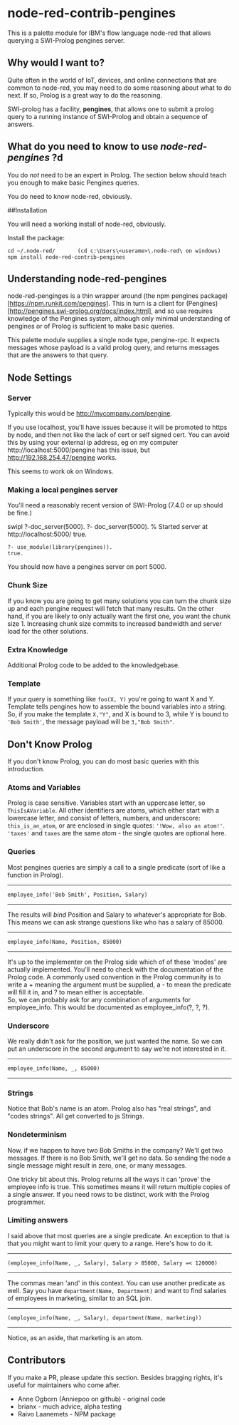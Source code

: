# node-red-contrib-pengines

This is a palette module for IBM's flow language node-red that allows querying a SWI-Prolog pengines server.

## Why would I want to?

Quite often in the world of IoT, devices, and online connections that are common to node-red, you may need to do some reasoning about what to do next. If so, Prolog is a great way to do the reasoning.

SWI-prolog has a facility, **pengines**, that allows one to submit a prolog query to a running instance of SWI-Prolog
and obtain a sequence of answers.

## What do you need to know to use _node-red-pengines_ ?d
You do *not* need to be an expert in Prolog. The section below should teach you enough to make basic Pengines queries.

You do need to know node-red, obviously.

##Installation

You will need a working install of node-red, obviously.

Install the package:

    cd ~/.node-red/       (cd c:\Users\<userame>\.node-red\ on windows)
    npm install node-red-contrib-pengines

## Understanding node-red-pengines

node-red-penginges is a thin wrapper around (the npm pengines package)[https://npm.runkit.com/pengines]. 
This in turn is a client for (Pengines)[http://pengines.swi-prolog.org/docs/index.html], and so 
use requires knowledge of the Pengines system, although only minimal understanding of pengines 
or of Prolog is sufficient to make basic queries.

This palette module supplies a single node type, pengine-rpc. It expects messages whose payload 
is a valid prolog query, and returns messages that are the answers to that query.

## Node Settings 

### Server 

Typically this would be http://mycompany.com/pengine.

If you use localhost, you'll have issues because it will be promoted to https by node, and then not
like the lack of cert or self signed cert. You can avoid this by using your external ip address,
eg on my computer http://localhost:5000/pengine has this issue, but http://192.168.254.47/pengine works.

This seems to work ok on Windows.

### Making a local pengines server

You'll need a reasonably recent version of SWI-Prolog (7.4.0 or up should be fine.)

   swipl
   ?-doc_server(5000).
   ?- doc_server(5000).
	% Started server at http://localhost:5000/
	true.
	
	?- use_module(library(pengines)).
	true.

You should now have a pengines server on port 5000. 

### Chunk Size

If you know you are going to get many solutions you can turn the chunk size up and each pengine request will fetch
that many results. On the other hand, if you are likely to only actually want the first one, you want the chunk
size 1. Increasing chunk size commits to increased bandwidth and server load for the other solutions.

### Extra Knowledge

Additional Prolog code to be added to the knowledgebase. 

### Template

If your query is something like   `foo(X, Y)` you're going to want X and Y.
Template tells pengines how to assemble the bound variables into a string. So, if you make the
template `X,"Y"`, and X is bound to 3, while Y is bound to `'Bob Smith'`, the message payload will
be `3,"Bob Smith"`.

## Don't Know Prolog

If you don't know Prolog, you can do most basic queries with this introduction.

### Atoms and Variables

Prolog is case sensitive. Variables start with an uppercase letter, so `ThisIsAVariable`.
All other identifiers are atoms, which either start
with a lowercase letter, and consist of letters, numbers, and underscore: `this_is_an_atom`, 
or are enclosed in single quotes: `'!Wow, also an atom!'`.  `'taxes'` and `taxes` 
are the same atom - the single quotes are optional here.

### Queries

Most pengines queries are simply a call to a single predicate (sort of like a function in Prolog). 

---
    employee_info('Bob Smith', Position, Salary)
---

The results will *bind* Position and Salary to whatever's appropriate for Bob.  
This means we can ask strange questions like
who has a salary of 85000.

---
    employee_info(Name, Position, 85000)
---

It's up to the implementer on the Prolog side which of of these 'modes' are 
actually implemented. You'll need to check with the documentation of the Prolog code. 
A commonly used convention in the Prolog community is to write a + meaning the argument 
must be supplied, a - to mean the predicate will fill it in, and ? to mean either is acceptable.  
So, we can probably ask for any combination of arguments for employee_info. This would 
be documented as employee_info(?, ?, ?).


### Underscore

We really didn't ask for the position, we just wanted the name. So we can put an underscore 
in the second argument to say we're not interested in it.

---
    employee_info(Name, _, 85000)
---

### Strings

Notice that Bob's name is an atom.  Prolog also has "real strings", and "codes strings". 
All get converted to js Strings.

### Nondeterminism

Now, if we happen to have two Bob Smiths in the company?  We'll get two messages. 
If there is no Bob Smith, we'll get no data. So sending the node a single message might result 
in zero, one, or many messages.

One tricky bit about this.  Prolog returns all the ways it can 'prove' the employee 
info is true. This sometimes means it will return multiple copies of a single 
answer. If you need rows to be distinct, work with the Prolog programmer.

### Limiting answers

I said above that most queries are a single predicate. An exception to that is that 
you might want to limit your query to a range. Here's how to do it.

---
    (employee_info(Name, _, Salary), Salary > 85000, Salary =< 120000)
---

The commas mean 'and' in this context. You can use another predicate as well. 
Say you have `department(Name, Department)` and want to find salaries of employees in 
marketing, similar to an SQL join.

---
    (employee_info(Name, _, Salary), department(Name, marketing))
---

Notice, as an aside, that marketing is an atom. 

## Contributors

If you make a PR, please update this section. Besides bragging rights, it's useful for maintainers who come
after.

   * Anne Ogborn (Anniepoo on github) - original code
   * brianx - much advice, alpha testing
   * Raivo Laanemets - NPM package
